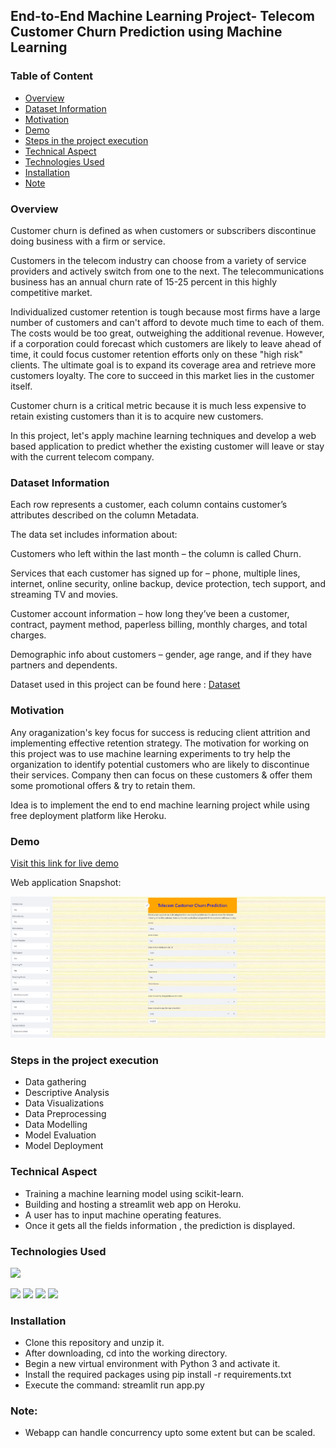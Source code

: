 ## End-to-End Machine Learning Project- Telecom Customer Churn Prediction using Machine Learning

### Table of Content
  * [Overview](#overview)
  * [Dataset Information](#dataset)
  * [Motivation](#motivation)
  * [Demo](#demo)
  * [Steps in the project execution](#Learning-Objective)
  * [Technical Aspect](#technical-aspect)
  * [Technologies Used](#technologies-used)
  * [Installation](#installation)
  * [Note](#note)



### Overview 

Customer churn is defined as when customers or subscribers discontinue doing business with a firm or service.

Customers in the telecom industry can choose from a variety of service providers and actively switch from one to the next. The telecommunications business has an annual churn rate of 15-25 percent in this highly competitive market.

Individualized customer retention is tough because most firms have a large number of customers and can't afford to devote much time to each of them. The costs would be too great, outweighing the additional revenue. However, if a corporation could forecast which customers are likely to leave ahead of time, it could focus customer retention efforts only on these "high risk" clients. The ultimate goal is to expand its coverage area and retrieve more customers loyalty. The core to succeed in this market lies in the customer itself.

Customer churn is a critical metric because it is much less expensive to retain existing customers than it is to acquire new customers.

In this project, let's apply machine learning techniques and develop a web based application to predict whether the existing customer will leave or stay with the current telecom company.


### Dataset Information

Each row represents a customer, each column contains customer’s attributes described on the column Metadata.

The data set includes information about:

Customers who left within the last month – the column is called Churn.

Services that each customer has signed up for – phone, multiple lines, internet, online security, online backup, device protection, tech support, and streaming TV and movies.

Customer account information – how long they’ve been a customer, contract, payment method, paperless billing, monthly charges, and total charges.

Demographic info about customers – gender, age range, and if they have partners and dependents.

Dataset used in this project can be found here : [Dataset](https://www.kaggle.com/datasets/blastchar/telco-customer-churn?datasetId=13996&sortBy=voteCount/)


### Motivation

Any oraganization's key focus for success is reducing client attrition and implementing effective retention strategy.
The motivation for working on this project was to use machine learning experiments to try help the organization to identify potential customers who are likely to discontinue their services. Company then can focus on these customers & offer them some promotional offers & try to retain them. 

Idea is to implement the end to end machine learning project while using free deployment platform like Heroku.



### Demo
[Visit this link for live demo](https://telecomchurn7.herokuapp.com/)

Web application Snapshot:

<img target="_blank" src="https://github.com/dipakml/Telecom-Customer-Churn-Prediction/blob/master/images/webapp_snapshot2.png" width=800>


### Steps in the project execution

- Data gathering 
- Descriptive Analysis 
- Data Visualizations 
- Data Preprocessing 
- Data Modelling 
- Model Evaluation 
- Model Deployment 

### Technical Aspect 

- Training a machine learning model using scikit-learn. 
- Building and hosting a streamlit web app on Heroku. 
- A user has to input machine operating features.
- Once it gets all the fields information , the prediction is displayed. 


### Technologies Used  
![](https://forthebadge.com/images/badges/made-with-python.svg) 

[<img target="_blank" src="https://github.com/scikit-learn/scikit-learn/blob/master/doc/logos/scikit-learn-logo-small.png">](https://github.com/scikit-learn/)
<img target="_blank" src="https://github.com/ditikrushna/End-to-End-Diabetes-Prediction-Application-Using-Machine-Learning/blob/master/Resource/heroku.png" width=170>
<img target="_blank" src="https://github.com/ditikrushna/End-to-End-Diabetes-Prediction-Application-Using-Machine-Learning/blob/master/Resource/numpy.png" width=170>
<img target="_blank" src="https://github.com/ditikrushna/End-to-End-Diabetes-Prediction-Application-Using-Machine-Learning/blob/master/Resource/pandas.jpeg" width=170>


### Installation 
- Clone this repository and unzip it.
- After downloading, cd into the working directory.
- Begin a new virtual environment with Python 3 and activate it.
- Install the required packages using pip install -r requirements.txt
- Execute the command: streamlit run app.py


### Note:
- Webapp can handle concurrency upto some extent but can be scaled.

